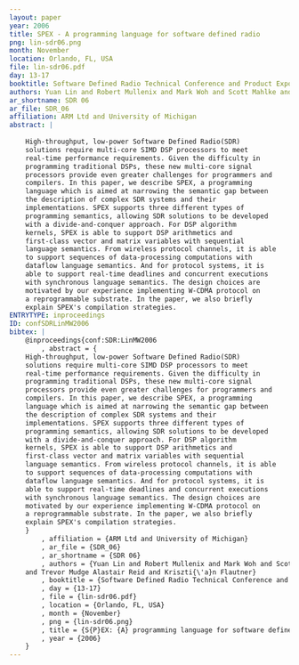 ```yaml
---
layout: paper
year: 2006
title: SPEX - A programming language for software defined radio
png: lin-sdr06.png
month: November
location: Orlando, FL, USA
file: lin-sdr06.pdf
day: 13-17
booktitle: Software Defined Radio Technical Conference and Product Exposition
authors: Yuan Lin and Robert Mullenix and Mark Woh and Scott Mahlke and Trevor Mudge Alastair Reid and Krisztián Flautner
ar_shortname: SDR 06
ar_file: SDR_06
affiliation: ARM Ltd and University of Michigan
abstract: |
    
    High-throughput, low-power Software Defined Radio(SDR)
    solutions require multi-core SIMD DSP processors to meet
    real-time performance requirements. Given the difficulty in
    programming traditional DSPs, these new multi-core signal
    processors provide even greater challenges for programmers and
    compilers. In this paper, we describe SPEX, a programming
    language which is aimed at narrowing the semantic gap between
    the description of complex SDR systems and their
    implementations. SPEX supports three different types of
    programming semantics, allowing SDR solutions to be developed
    with a divide-and-conquer approach. For DSP algorithm
    kernels, SPEX is able to support DSP arithmetics and
    first-class vector and matrix variables with sequential
    language semantics. From wireless protocol channels, it is able
    to support sequences of data-processing computations with
    dataflow language semantics. And for protocol systems, it is
    able to support real-time deadlines and concurrent executions
    with synchronous language semantics. The design choices are
    motivated by our experience implementing W-CDMA protocol on
    a reprogrammable substrate. In the paper, we also briefly
    explain SPEX's compilation strategies.
ENTRYTYPE: inproceedings
ID: confSDRLinMW2006
bibtex: |
    @inproceedings{conf:SDR:LinMW2006
        , abstract = {
    High-throughput, low-power Software Defined Radio(SDR)
    solutions require multi-core SIMD DSP processors to meet
    real-time performance requirements. Given the difficulty in
    programming traditional DSPs, these new multi-core signal
    processors provide even greater challenges for programmers and
    compilers. In this paper, we describe SPEX, a programming
    language which is aimed at narrowing the semantic gap between
    the description of complex SDR systems and their
    implementations. SPEX supports three different types of
    programming semantics, allowing SDR solutions to be developed
    with a divide-and-conquer approach. For DSP algorithm
    kernels, SPEX is able to support DSP arithmetics and
    first-class vector and matrix variables with sequential
    language semantics. From wireless protocol channels, it is able
    to support sequences of data-processing computations with
    dataflow language semantics. And for protocol systems, it is
    able to support real-time deadlines and concurrent executions
    with synchronous language semantics. The design choices are
    motivated by our experience implementing W-CDMA protocol on
    a reprogrammable substrate. In the paper, we also briefly
    explain SPEX's compilation strategies.
    }
        , affiliation = {ARM Ltd and University of Michigan}
        , ar_file = {SDR_06}
        , ar_shortname = {SDR 06}
        , authors = {Yuan Lin and Robert Mullenix and Mark Woh and Scott Mahlke
    and Trevor Mudge Alastair Reid and Kriszti{\'a}n Flautner}
        , booktitle = {Software Defined Radio Technical Conference and Product Exposition}
        , day = {13-17}
        , file = {lin-sdr06.pdf}
        , location = {Orlando, FL, USA}
        , month = {November}
        , png = {lin-sdr06.png}
        , title = {S{P}EX: {A} programming language for software defined radio}
        , year = {2006}
    }
---
```

